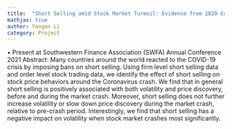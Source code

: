 ```yaml
---
title:  "Short Selling amid Stock Market Turmoil: Evidence from 2020 Coronavirus Market Crash"
mathjax: true
author: Yangen Li
category: Project
---
```



• Present at Southwestern Finance Association (SWFA) Annual Conference 2021
Abstract: Many countries around the world reacted to the COVID-19 crisis by imposing bans on short selling. Using firm level short selling data and order level stock trading data, we identify the effect of short selling on stock price behaviors around the Coronavirus crash. We find that in general short selling is positively associated with both volatility and price discovery, before and during the market crash. Moreover, short selling does not further increase volatility or slow down price discovery during the market crash, relative to pre-crash period. Interestingly, we find that short selling has a negative impact on volatility when stock market crashes most significantly.
